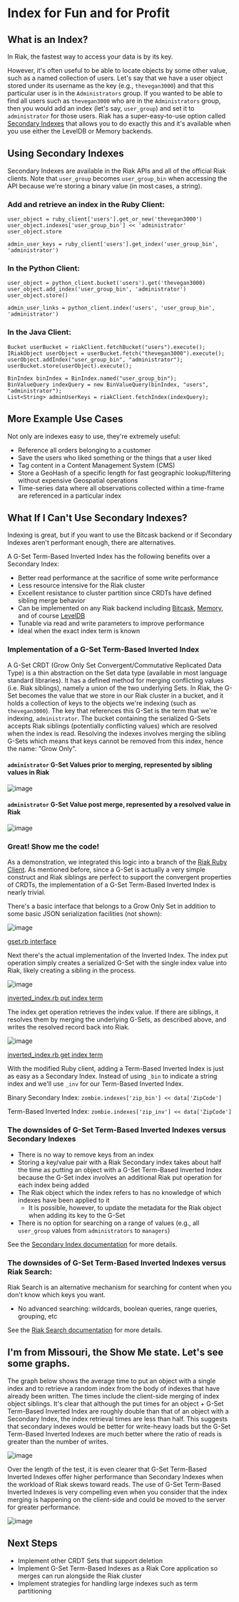 # Index for Fun and for Profit

## What is an Index?

In Riak, the fastest way to access your data is by its key.

However, it's often useful to be able to locate objects by some other value, such as a named collection of users. Let's say that we have a user object stored under its username as the key (e.g., `thevegan3000`) and that this particular user is in the `Administrators` group.  If you wanted to be able to find all users such as `thevegan3000` who are in the `Administrators` group, then you would add an index (let's say, `user_group`) and set it to `administrator` for those users.  Riak has a super-easy-to-use option called [Secondary Indexes](http://docs.basho.com/riak/latest/dev/using/2i/) that allows you to do exactly this and it's available when you use either the LevelDB or Memory backends.

## Using Secondary Indexes
Secondary Indexes are available in the Riak APIs and all of the official Riak clients. Note that `user_group` becomes `user_group_bin` when accessing the API because we're storing a binary value (in most cases, a string).

### Add and retrieve an index in the Ruby Client:
	user_object = ruby_client['users'].get_or_new('thevegan3000')
	user_object.indexes['user_group_bin'] << 'administrator'
	user_object.store

	admin_user_keys = ruby_client['users'].get_index('user_group_bin', 'administrator')

### In the Python Client:
	user_object = python_client.bucket('users').get('thevegan3000)
	user_object.add_index('user_group_bin', 'administrator')
	user_object.store()

	admin_user_links = python_client.index('users', 'user_group_bin', 'administrator')

### In the Java Client:
	Bucket userBucket = riakClient.fetchBucket("users").execute();
	IRiakObject userObject = userBucket.fetch("thevegan3000").execute();
	userObject.addIndex("user_group_bin", "administrator");
	userBucket.store(userObject).execute();

	BinIndex binIndex = BinIndex.named("user_group_bin");
	BinValueQuery indexQuery = new BinValueQuery(binIndex, "users", "administrator");
	List<String> adminUserKeys = riakClient.fetchIndex(indexQuery);

## More Example Use Cases

Not only are indexes easy to use, they're extremely useful:

- Reference all orders belonging to a customer
- Save the users who liked something or the things that a user liked
- Tag content in a Content Management System (CMS)
- Store a GeoHash of a specific length for fast geographic lookup/filtering without expensive Geospatial operations
- Time-series data where all observations collected within a time-frame are referenced in a particular index

## What If I Can't Use Secondary Indexes?

Indexing is great, but if you want to use the Bitcask backend or if Secondary Indexes aren't performant enough, there are alternatives.

A G-Set Term-Based Inverted Index has the following benefits over a Secondary Index:

- Better read performance at the sacrifice of some write performance
- Less resource intensive for the Riak cluster
- Excellent resistance to cluster partition since CRDTs have defined sibling merge behavior
- Can be implemented on any Riak backend including [Bitcask](http://docs.basho.com/riak/latest/ops/advanced/backends/bitcask/), [Memory](http://docs.basho.com/riak/latest/ops/advanced/backends/memory/), and of course [LevelDB](http://docs.basho.com/riak/latest/ops/advanced/backends/leveldb/)
- Tunable via read and write parameters to improve performance
- Ideal when the exact index term is known

### Implementation of a G-Set Term-Based Inverted Index

A G-Set CRDT (Grow Only Set Convergent/Commutative Replicated Data Type) is a thin abstraction on the Set data type (available in most language standard libraries). It has a defined method for merging conflicting values (i.e. Riak siblings), namely a union of the two underlying Sets.  In Riak, the G-Set becomes the value that we store in our Riak cluster in a bucket, and it holds a collection of keys to the objects we're indexing (such as `thevegan3000`).  The key that references this G-Set is the term that we're indexing, `administrator`.  The bucket containing the serialized G-Sets accepts Riak siblings (potentially conflicting values) which are resolved when the index is read.  Resolving the indexes involves merging the sibling G-Sets which means that keys cannot be removed from this index, hence the name: "Grow Only".

#### `administrator` G-Set Values prior to merging, represented by sibling values in Riak

![image](IndexBlog_resources/unmerged_gsets.png)

#### `administrator` G-Set Value post merge, represented by a resolved value in Riak

![image](IndexBlog_resources/merged_gsets.png)

### Great! Show me the code!

As a demonstration, we integrated this logic into a branch of the [Riak Ruby Client][1].  As mentioned before, since a G-Set is actually a very simple construct and Riak siblings are perfect to support the convergent properties of CRDTs, the implementation of a G-Set Term-Based Inverted Index is nearly trivial.

There's a basic interface that belongs to a Grow Only Set in addition to some basic JSON serialization facilities (not shown):

![image](IndexBlog_resources/gset.rb_interface.png)

[gset.rb interface][2]

Next there's the actual implementation of the Inverted Index.  The index put operation simply creates a serialized G-Set with the single index value into Riak, likely creating a sibling in the process.

![image](IndexBlog_resources/inverted_index.rb_put.png)

[inverted_index.rb put index term][3]

The index get operation retrieves the index value.  If there are siblings, it resolves them by merging the underlying G-Sets, as described above, and writes the resolved record back into Riak.

![image](IndexBlog_resources/inverted_index.rb_get.png)

[inverted_index.rb get index term][4]

With the modified Ruby client, adding a Term-Based Inverted Index is just as easy as a Secondary Index. Instead of using `_bin` to indicate a string index and we'll use `_inv` for our Term-Based Inverted Index.

Binary Secondary Index: `zombie.indexes['zip_bin'] << data['ZipCode']`

Term-Based Inverted Index: `zombie.indexes['zip_inv'] << data['ZipCode']`

### The downsides of G-Set Term-Based Inverted Indexes versus Secondary Indexes
- There is no way to remove keys from an index
- Storing a key/value pair with a Riak Secondary index takes about half the time as putting an object with a G-Set Term-Based Inverted Index because the G-Set index involves an additional Riak put operation for each index being added
- The Riak object which the index refers to has no knowledge of which indexes have been applied to it
    + It is possible, however, to update the metadata for the Riak object when adding its key to the G-Set
- There is no option for searching on a range of values (e.g., all `user_group` values from `administrators` to `managers`)

See the [Secondary Index documentation][5] for more details.

### The downsides of G-Set Term-Based Inverted Indexes versus Riak Search:
Riak Search is an alternative mechanism for searching for content when you don't know which keys you want.

- No advanced searching: wildcards, boolean queries, range queries, grouping, etc

See the [Riak Search documentation][6] for more details.

## I'm from Missouri, the Show Me state. Let's see some graphs.

The graph below shows the average time to put an object with a single index and to retrieve a random index from the body of indexes that have already been written.  The times include the client-side merging of index object siblings.  It's clear that although the put times for an object + G-Set Term-Based Inverted Index are roughly double than that of an object with a Secondary Index, the index retrieval times are less than half.  This suggests that secondary indexes would be better for write-heavy loads but the G-Set Term-Based Inverted Indexes are much better where the ratio of reads is greater than the number of writes.

![image](IndexBlog_resources/BenchMetrics.png)

Over the length of the test, it is even clearer that G-Set Term-Based Inverted Indexes offer higher performance than Secondary Indexes when the workload of Riak skews toward reads.  The use of G-Set Term-Based Inverted Indexes is very compelling even when you consider that the index merging is happening on the client-side and could be moved to the server for greater performance.

![image](IndexBlog_resources/BenchMetricsOpsSec.png)

## Next Steps
- Implement other CRDT Sets that support deletion
- Implement G-Set Term-Based Indexes as a Riak Core application so merges can run alongside the Riak cluster
- Implement strategies for handling large indexes such as term partitioning

[1]: https://github.com/basho/riak-ruby-client/tree/broker-inverted-index
[2]: https://github.com/basho/riak-ruby-client/blob/broker-inverted-index/lib/riak/crdt/gset.rb#L9-L21
[3]: https://github.com/basho/riak-ruby-client/blob/broker-inverted-index/lib/riak/index/inverted_index.rb#L14-23
[4]: https://github.com/basho/riak-ruby-client/blob/broker-inverted-index/lib/riak/index/inverted_index.rb#L25-L50
[5]: http://docs.basho.com/riak/latest/tutorials/querying/Secondary-Indexes/
[6]: http://docs.basho.com/riak/latest/tutorials/querying/Riak-Search/
